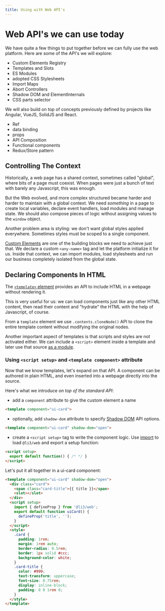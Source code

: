 ```yaml
---
title: Using with Web API's
---
```


# Web API's we can use today

We have quite a few things to put together before we can fully use the web platform. Here are some of the API's we will explore:

- Custom Elements Registry
- Templates and Slots
- ES Modules
- adopted CSS Stylesheets
- Import Maps
- Abort Controllers
- Shadow DOM and ElementInternals
- CSS parts selector

We will also build on top of concepts previously defined by projects like Angular, VueJS, SolidJS and React.

- Ref
- data binding
- props
- API Composition
- Functional components
- Redux/Store pattern

## Controlling The Context

Historically, a web page has a shared context, sometimes called "global", where bits of a page must coexist.
When pages were just a bunch of text with barely any Javascript, this was enough.

But the Web evolved, and more complex structured became harder and harder to maintain with a global context.
We need _something_ in a page to create local variables, declare event handlers, load modules and manage state.
We should also compose pieces of logic without assigning values to the `window` object.

Another problem area is styling: we don't want global styles applied everywhere. Sometimes styles must be scoped to a single component.

[Custom Elements](https://developer.mozilla.org/en-US/docs/Web/API/Web_components) are one of the building blocks we need to achieve just that.
We declare a custom `<any-name>` tag and let the platform initialize it for us. Inside that context, we can import modules, load stylesheets and run our business completely isolated from the global state.

## Declaring Components In HTML

The [`<template>` element](https://developer.mozilla.org/en-US/docs/Web/HTML/Element/template) provides an API to include HTML in a webpage without rendering it.

This is very useful for us: we can load components just like any other HTML content, then read their content and "hydrate" the HTML with the help of Javascript, of course.

From a `template` element we use `.contents.cloneNode()` API to clone the entire template content without modifying the original nodes.

Another important aspect of templates is that scripts and styles are not activated either. We can include a `<script>` element inside a template and later use that source [as a module](https://developer.mozilla.org/en-US/docs/Web/JavaScript/Guide/Modules).

### Using `<script setup>` and `<template component>` attribute

Now that we know templates, let's expand on that API. A component can be authored in plain HTML, and even inserted into a webpage directly into the source.

Here's what we introduce _on top of the standard API_:

- add a `component` attribute to give the custom element a name

```html
<template component="ui-card">
```

- optionally, add `shadow-dom` attribute to specify [Shadow DOM](https://developer.mozilla.org/en-US/docs/Web/API/Web_components/Using_shadow_DOM) API options.

```html
<template component="ui-card" shadow-dom="open">
```

- create a `<script setup>` tag to write the component logic.
Use [import](https://developer.mozilla.org/en-US/docs/Web/JavaScript/Guide/Modules#importing_features_into_your_script) to load `@li3/web` and export a setup function:

```html
<script setup>
  export default function() { /* */ }
</script>
```

Let's put it all together in a ui-card component:

```html
<template component="ui-card" shadow-dom="open">
  <div class="card">
    <span class="card-title">{{ title }}</span>
    <slot></slot>
  </div>
  <script setup>
    import { defineProp } from '@li3/web';
    export default function uiCard() {
      defineProp('title', '');
    }
  </script>
  <style>
    .card {
      padding: 1rem;
      margin: 1rem auto;
      border-radius: 0.5rem;
      border: 1px solid #ccc;
      background-color: white;
    }
    .card-title {
      color: #999;
      text-transform: uppercase;
      font-size: 0.75rem;
      display: inline-block;
      padding: 0 0 1rem 0;
    }
  </style>
</template>
```
